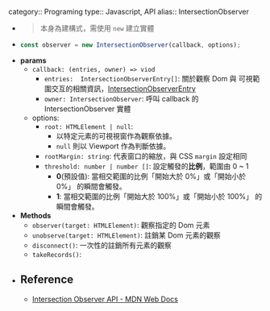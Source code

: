 category:: Programing
type:: Javascript, API
alias:: IntersectionObserver

- > 本身為建構式，需使用 `new` 建立實體
- ```javascript
  const observer = new IntersectionObserver(callback, options);
  ```
- **params**
	- `callback: (entries, owner) => viod`
		- `entries:  IntersectionObserverEntry[]`: 關於觀察 Dom 與 可視範圍交互的相關資訊，[IntersectionObserverEntry](https://developer.mozilla.org/en-US/docs/Web/API/IntersectionObserverEntry)
		- `owner: IntersectionObserver`: 呼叫 callback 的 IntersectionObserver 實體
	- options:
		- `root: HTMLElement | null`:
			- 以特定元素的可視視窗作為觀察依據。
			- `null` 則以 Viewport 作為判斷依據。
		- `rootMargin: string`: 代表窗口的縮放，與 CSS `margin` 設定相同
		- `threshold: number | number []`: 設定觸發的**比例**，範圍由 0 ~ 1
			- **0**(預設值): 當相交範圍的比例「開始大於 0%」或「開始小於 0%」 的瞬間會觸發。
			- **1**: 當相交範圍的比例「開始大於 100%」或「開始小於 100%」 的瞬間會觸發。
- **Methods**
	- `observer(target: HTMLElement)`: 觀察指定的 Dom 元素
	- `unobserve(target: HTMLElement)`: 註銷某 Dom 元素的觀察
	- `disconnect()`: 一次性的註銷所有元素的觀察
	- `takeRecords()`:
- ## Reference
	- [Intersection Observer API - MDN Web Docs](https://developer.mozilla.org/en-US/docs/Web/API/Intersection_Observer_API)